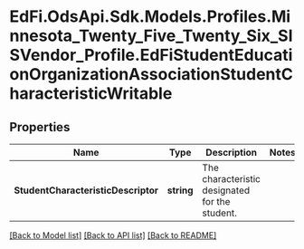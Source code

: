 # EdFi.OdsApi.Sdk.Models.Profiles.Minnesota_Twenty_Five_Twenty_Six_SISVendor_Profile.EdFiStudentEducationOrganizationAssociationStudentCharacteristicWritable

## Properties

Name | Type | Description | Notes
------------ | ------------- | ------------- | -------------
**StudentCharacteristicDescriptor** | **string** | The characteristic designated for the student. | 

[[Back to Model list]](../README.md#documentation-for-models) [[Back to API list]](../README.md#documentation-for-api-endpoints) [[Back to README]](../README.md)

